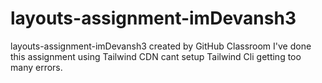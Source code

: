 # layouts-assignment-imDevansh3
layouts-assignment-imDevansh3 created by GitHub Classroom
I've done this assignment using Tailwind CDN 
cant setup Tailwind Cli getting too many errors.
